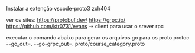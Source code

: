 Instalar a extenção vscode-proto3 zxh404

ver os sites:
https://protobuf.dev/
https://grpc.io/
https://github.com/ktr0731/evans -> client para usar o srever rpc

executar o comando abaixo para gerar os arquivos go para os proto
protoc --go_out=. --go-grpc_out=. proto/course_category.proto